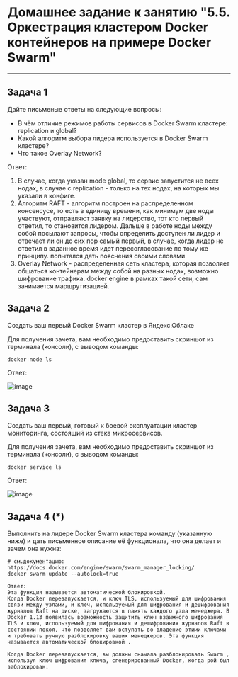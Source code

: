 # Домашнее задание к занятию "5.5. Оркестрация кластером Docker контейнеров на примере Docker Swarm"


---

## Задача 1

Дайте письменые ответы на следующие вопросы:

- В чём отличие режимов работы сервисов в Docker Swarm кластере: replication и global?
- Какой алгоритм выбора лидера используется в Docker Swarm кластере?
- Что такое Overlay Network?

Ответ:  
  1. В случае, когда указан mode global, то сервис запустится не всех нодах, в случае с replication - только на тех нодах, на которых мы указали в конфиге.
  2. Алгоритм RAFT - алгоритм построен на распределенном консенсусе, то есть в единицу времени, как минимум две ноды участвуют, отправляют заявку на лидерство, тот кто первый ответил, то становится лидером. Дальше в работе ноды между собой посылают запросы, чтобы определить доступен ли лидер и отвечает ли он до сих пор самый первый, в случае, когда лидер не ответил в заданное время идет пересогласование по тому же принципу. попытался дать пояснения своими словами
  3. Overlay Network - распределенная сеть кластера, которая позволяет общаться контейнерам между собой на разных нодах, возможно шифрование трафика. docker engine в рамках такой сети, сам занимается маршрутизацией.  
 
## Задача 2

Создать ваш первый Docker Swarm кластер в Яндекс.Облаке

Для получения зачета, вам необходимо предоставить скриншот из терминала (консоли), с выводом команды:
```
docker node ls
```
Ответ:  

![image](https://user-images.githubusercontent.com/26147777/164477683-e2dd301c-a5b9-418a-b8a4-01b1956635e5.png)


## Задача 3

Создать ваш первый, готовый к боевой эксплуатации кластер мониторинга, состоящий из стека микросервисов.

Для получения зачета, вам необходимо предоставить скриншот из терминала (консоли), с выводом команды:
```
docker service ls
```
Ответ:  

![image](https://user-images.githubusercontent.com/26147777/164492302-55d620ec-4f38-46e1-b0bb-370c25eb8c9c.png)


## Задача 4 (*)

Выполнить на лидере Docker Swarm кластера команду (указанную ниже) и дать письменное описание её функционала, что она делает и зачем она нужна:
```
# см.документацию: https://docs.docker.com/engine/swarm/swarm_manager_locking/
docker swarm update --autolock=true  

Ответ:  
Эта функция называется автоматической блокировкой.
Когда Docker перезапускается, и ключ TLS, используемый для шифрования связи между узлами, и ключ, используемый для шифрования и дешифрования журналов Raft на диске, загружаются в память каждого узла менеджера. В Docker 1.13 появилась возможность защитить ключ взаимного шифрования TLS и ключ, используемый для шифрования и дешифрования журналов Raft в состоянии покоя, что позволяет вам вступать во владение этими ключами и требовать ручную разблокировку ваших менеджеров. Эта функция называется автоматической блокировкой .

Когда Docker перезапускается, вы должны сначала разблокировать Swarm , используя ключ шифрования ключа, сгенерированный Docker, когда рой был заблокирован. 
```

